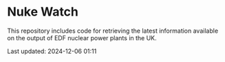 # Nuke Watch

This repository includes code for retrieving the latest information available on the output of EDF nuclear power plants in the UK.

Last updated: 2024-12-06 01:11